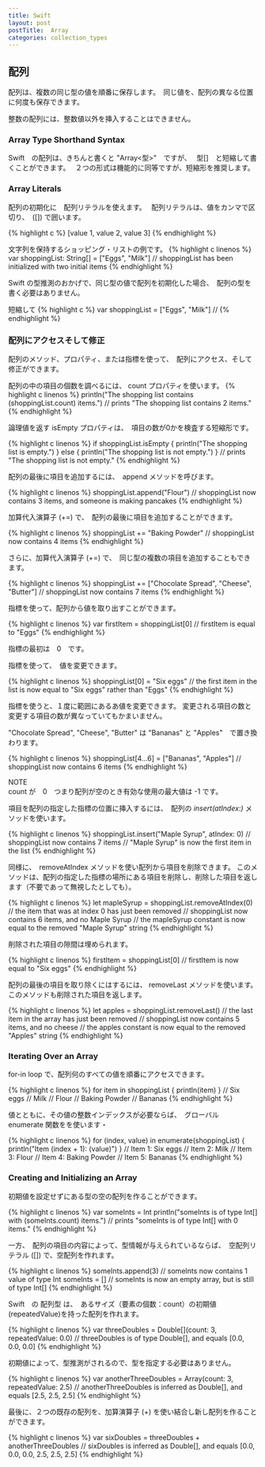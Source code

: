 ```yaml
---
title: Swift
layout: post
postTitle:  Array
categories: collection_types
---
```


## 配列

配列は、複数の同じ型の値を順番に保存します。　同じ値を、配列の異なる位置に何度も保存できます。

整数の配列には、整数値以外を挿入することはできません。

### Array Type Shorthand Syntax

Swift　の配列は、きちんと書くと "Array<型>"　ですが、　
型[]　と短縮して書くことができます。　
２つの形式は機能的に同等ですが、短縮形を推奨します。


### Array Literals

配列の初期化に　配列リテラルを使えます。　
配列リテラルは、値をカンマで区切り、　([]) で囲います。

{% highlight c %}
[value 1, value 2, value 3]
{% endhighlight %}


文字列を保持するショッピング・リストの例です。
{% highlight c linenos %}
var shoppingList: String[] = ["Eggs", "Milk"]
// shoppingList has been initialized with two initial items
{% endhighlight %}

Swift の型推測のおかげで、同じ型の値で配列を初期化した場合、　配列の型を書く必要はありません。

短縮して
{% highlight c %}
var shoppingList = ["Eggs", "Milk"]
//
{% endhighlight %}

<h3>配列にアクセスそして修正</h3>

配列のメソッド、プロパティ、または指標を使って、　配列にアクセス、そして修正ができます。

配列の中の項目の個数を調べるには、 count プロパティを使います。
{% highlight c linenos %}
println("The shopping list contains \(shoppingList.count) items.")
// prints "The shopping list contains 2 items."
{% endhighlight %}

論理値を返す isEmpty プロパティは、　項目の数が0かを検査する短縮形です。

{% highlight c linenos %}
if shoppingList.isEmpty {
    println("The shopping list is empty.")
} else {
    println("The shopping list is not empty.")
}
// prints "The shopping list is not empty."
{% endhighlight %}

配列の最後に項目を追加するには、　append メソッドを呼びます。 

{% highlight c linenos %}
shoppingList.append("Flour")
// shoppingList now contains 3 items, and someone is making pancakes
{% endhighlight %}

加算代入演算子 (+=) で、　配列の最後に項目を追加することができます。　

{% highlight c linenos %}
shoppingList += "Baking Powder"
// shoppingList now contains 4 items
{% endhighlight %}

さらに、加算代入演算子 (+=) で、　同じ型の複数の項目を追加することもできます。

{% highlight c linenos %}
shoppingList += ["Chocolate Spread", "Cheese", "Butter"]
// shoppingList now contains 7 items
{% endhighlight %}

指標を使って、配列から値を取り出すことができます。

{% highlight c linenos %}
var firstItem = shoppingList[0]
// firstItem is equal to "Eggs"
{% endhighlight %}


指標の最初は　0　です。

指標を使って、　値を変更できます。

{% highlight c linenos %}
shoppingList[0] = "Six eggs"
// the first item in the list is now equal to "Six eggs" rather than "Eggs"
{% endhighlight %}

指標を使うと、１度に範囲にあるあ値を変更できます。
変更される項目の数と変更する項目の数が異なっていてもかまいません。

"Chocolate Spread", "Cheese", "Butter" は "Bananas" と "Apples"　で置き換わります。

{% highlight c linenos %}
shoppingList[4...6] = ["Bananas", "Apples"]
// shoppingList now contains 6 items
{% endhighlight %}

<div class="panel">
	<div class="panel-heading">NOTE</div>
	count が　0　つまり配列が空のとき有効な使用の最大値は -1 です。
</div>

項目を配列の指定した指標の位置に挿入するには、　配列の _insert(atIndex:)_ メソッドを使います。

{% highlight c linenos %}
shoppingList.insert("Maple Syrup", atIndex: 0)
// shoppingList now contains 7 items
// "Maple Syrup" is now the first item in the list
{% endhighlight %}

同様に、　removeAtIndex メソッドを使い配列から項目を削除できます。
このメソッドは、配列の指定した指標の場所にある項目を削除し、削除した項目を返します（不要であって無視したとしても）。

{% highlight c linenos %}
let mapleSyrup = shoppingList.removeAtIndex(0)
// the item that was at index 0 has just been removed
// shoppingList now contains 6 items, and no Maple Syrup
// the mapleSyrup constant is now equal to the removed "Maple Syrup" string
{% endhighlight %}

削除された項目の隙間は埋められます。

{% highlight c linenos %}
firstItem = shoppingList[0]
// firstItem is now equal to "Six eggs"
{% endhighlight %}

配列の最後の項目を取り除くにはするには、 removeLast メソッドを使います。
このメソッドも削除された項目を返します。

{% highlight c linenos %}
let apples = shoppingList.removeLast()
// the last item in the array has just been removed
// shoppingList now contains 5 items, and no cheese
// the apples constant is now equal to the removed "Apples" string
{% endhighlight %}

### Iterating Over an Array

for-in loop で、配列何のすべての値を順番にアクセスできます。

{% highlight c linenos %}
for item in shoppingList {
    println(item)
}
// Six eggs
// Milk
// Flour
// Baking Powder
// Bananas
{% endhighlight %}

値とともに、その値の整数インデックスが必要ならば、　グローバル　enumerate 関数をを使います・　

{% highlight c linenos %}
for (index, value) in enumerate(shoppingList) {
    println("Item \(index + 1): \(value)")
}
// Item 1: Six eggs
// Item 2: Milk
// Item 3: Flour
// Item 4: Baking Powder
// Item 5: Bananas
{% endhighlight %}

### Creating and Initializing an Array

初期値を設定せずにある型の空の配列を作ることができます。

{% highlight c linenos %}
var someInts = Int[]()
println("someInts is of type Int[] with \(someInts.count) items.")
// prints "someInts is of type Int[] with 0 items."
{% endhighlight %}

一方、　配列の項目の内容によって、型情報が与えられているならば、　空配列リテラル ([]) で、空配列を作れます。

{% highlight c linenos %}
someInts.append(3)
// someInts now contains 1 value of type Int
someInts = []
// someInts is now an empty array, but is still of type Int[]
{% endhighlight %}

Swift　の 配列型 は、　あるサイズ（要素の個数：count）の初期値(repeatedValue)を持った配列を作れます。

{% highlight c linenos %}
var threeDoubles = Double[](count: 3, repeatedValue: 0.0)
// threeDoubles is of type Double[], and equals [0.0, 0.0, 0.0]
{% endhighlight %}

初期値によって、型推測がされるので、型を指定する必要はありません。

{% highlight c linenos %}
var anotherThreeDoubles = Array(count: 3, repeatedValue: 2.5)
// anotherThreeDoubles is inferred as Double[], and equals [2.5, 2.5, 2.5]
{% endhighlight %}

最後に、２つの既存の配列を、加算演算子 (+) を使い結合し新し配列を作ることができます。

{% highlight c linenos %}
var sixDoubles = threeDoubles + anotherThreeDoubles
// sixDoubles is inferred as Double[], and equals [0.0, 0.0, 0.0, 2.5, 2.5, 2.5]
{% endhighlight %}
